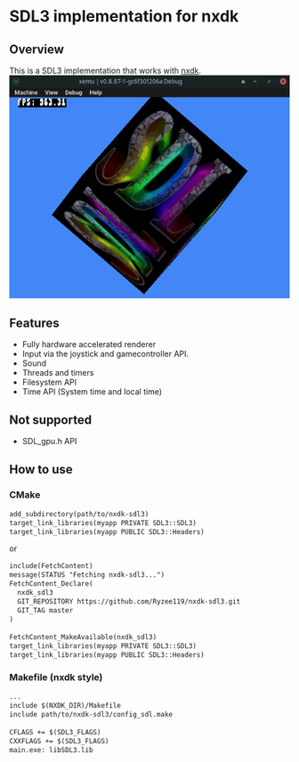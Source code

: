 # SDL3 implementation for nxdk

## Overview
This is a SDL3 implementation that works with [nxdk](https://github.com/XboxDev/nxdk.git).
![Screenshot1](/.github/image.png?)

## Features
* Fully hardware accelerated renderer
* Input via the joystick and gamecontroller API.
* Sound
* Threads and timers
* Filesystem API
* Time API (System time and local time)

## Not supported
* SDL_gpu.h API

## How to use
### CMake
```
add_subdirectory(path/to/nxdk-sdl3)
target_link_libraries(myapp PRIVATE SDL3::SDL3)
target_link_libraries(myapp PUBLIC SDL3::Headers)
```
or
```
include(FetchContent)
message(STATUS "Fetching nxdk-sdl3...")
FetchContent_Declare(
  nxdk_sdl3
  GIT_REPOSITORY https://github.com/Ryzee119/nxdk-sdl3.git
  GIT_TAG master
)

FetchContent_MakeAvailable(nxdk_sdl3)
target_link_libraries(myapp PRIVATE SDL3::SDL3)
target_link_libraries(myapp PUBLIC SDL3::Headers)
```
### Makefile (nxdk style)
```
...
include $(NXDK_DIR)/Makefile
include path/to/nxdk-sdl3/config_sdl.make

CFLAGS += $(SDL3_FLAGS)
CXXFLAGS += $(SDL3_FLAGS)
main.exe: libSDL3.lib
```
